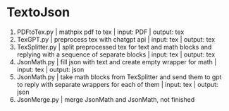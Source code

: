# TextoJson


1. PDFtoTex.py |
mathpix pdf to tex |
input: PDF |
output: tex
2. TexGPT.py |
preprocess tex with chatgpt api |
input: tex |
output: tex
3. TexSplitter.py |
split preprocessed tex for text and math blocks and replying with a sequence of separate blocks |
input: tex |
output: tex
4. JsonMath.py |
fill json with text and create empty wrapper for math |
input: tex |
output: json
5. JsonMath.py |
take math blocks from TexSplitter and send them to gpt to reply with separate wrappers for each of them |
input: tex |
output: json
6. JsonMerge.py |
merge JsonMath and JsonMath, not finished
